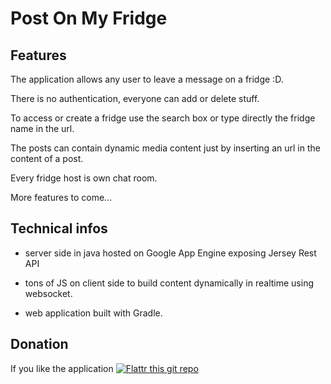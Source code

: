 # Post On My Fridge

## Features 

The application allows any user to leave a message on a fridge :D.

There is no authentication, everyone can add or delete stuff.

To access or create a fridge use the search box or type directly the fridge name in the url.

The posts can contain dynamic media content just by inserting an url in the content of a post.

Every fridge host is own chat room.

More features to come...

## Technical infos

* server side in java hosted on Google App Engine exposing Jersey Rest API

* tons of JS on client side to build content dynamically in realtime using websocket.

* web application built with Gradle.

## Donation

If you like the application [![Flattr this git repo](http://api.flattr.com/button/flattr-badge-large.png)](https://flattr.com/submit/auto?user_id=shagaan&url=https://github.com/shagaan&title=PostOnMyFridge&language=en_GB&tags=github&category=software)
